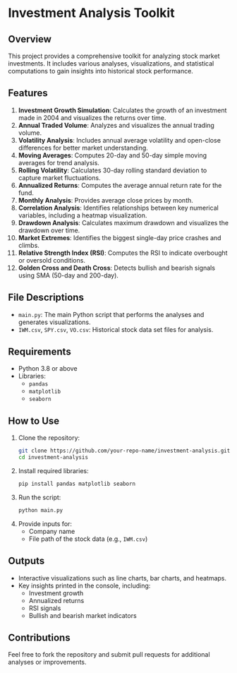 # Investment Analysis Toolkit

## Overview
This project provides a comprehensive toolkit for analyzing stock market investments. It includes various analyses, visualizations, and statistical computations to gain insights into historical stock performance.

## Features
1. **Investment Growth Simulation**: Calculates the growth of an investment made in 2004 and visualizes the returns over time.
2. **Annual Traded Volume**: Analyzes and visualizes the annual trading volume.
3. **Volatility Analysis**: Includes annual average volatility and open-close differences for better market understanding.
4. **Moving Averages**: Computes 20-day and 50-day simple moving averages for trend analysis.
5. **Rolling Volatility**: Calculates 30-day rolling standard deviation to capture market fluctuations.
6. **Annualized Returns**: Computes the average annual return rate for the fund.
7. **Monthly Analysis**: Provides average close prices by month.
8. **Correlation Analysis**: Identifies relationships between key numerical variables, including a heatmap visualization.
9. **Drawdown Analysis**: Calculates maximum drawdown and visualizes the drawdown over time.
10. **Market Extremes**: Identifies the biggest single-day price crashes and climbs.
11. **Relative Strength Index (RSI)**: Computes the RSI to indicate overbought or oversold conditions.
12. **Golden Cross and Death Cross**: Detects bullish and bearish signals using SMA (50-day and 200-day).

## File Descriptions
- `main.py`: The main Python script that performs the analyses and generates visualizations.
- `IWM.csv`, `SPY.csv`, `VO.csv`: Historical stock data set files for analysis.

## Requirements
- Python 3.8 or above
- Libraries:
  - `pandas`
  - `matplotlib`
  - `seaborn`

## How to Use
1. Clone the repository:
   ```bash
   git clone https://github.com/your-repo-name/investment-analysis.git
   cd investment-analysis
   ```
2. Install required libraries:
   ```bash
   pip install pandas matplotlib seaborn
   ```
3. Run the script:
   ```bash
   python main.py
   ```
4. Provide inputs for:
   - Company name
   - File path of the stock data (e.g., `IWM.csv`)

## Outputs
- Interactive visualizations such as line charts, bar charts, and heatmaps.
- Key insights printed in the console, including:
  - Investment growth
  - Annualized returns
  - RSI signals
  - Bullish and bearish market indicators

## Contributions
Feel free to fork the repository and submit pull requests for additional analyses or improvements.
